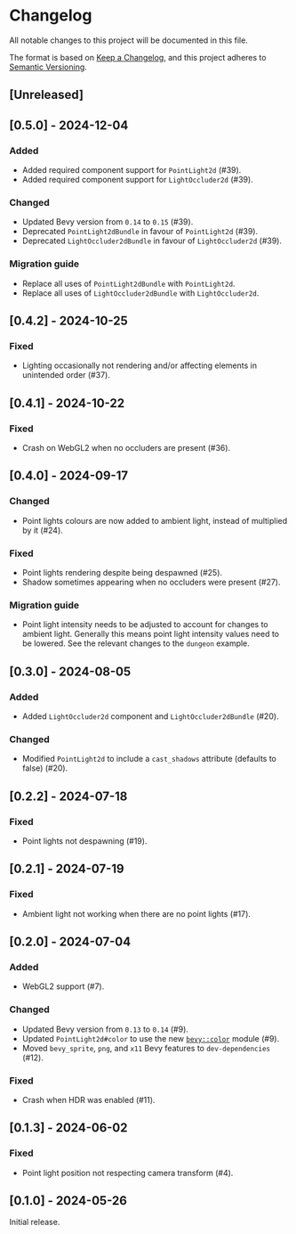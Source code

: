 # Changelog

All notable changes to this project will be documented in this file.

The format is based on [Keep a Changelog](https://keepachangelog.com/en/1.1.0/),
and this project adheres to [Semantic Versioning](https://semver.org/spec/v2.0.0.html).

## [Unreleased]

## [0.5.0] - 2024-12-04

### Added

- Added required component support for `PointLight2d` (#39).
- Added required component support for `LightOccluder2d` (#39).

### Changed

- Updated Bevy version from `0.14` to `0.15` (#39).
- Deprecated `PointLight2dBundle` in favour of `PointLight2d` (#39).
- Deprecated `LightOccluder2dBundle` in favour of `LightOccluder2d` (#39).

### Migration guide

- Replace all uses of `PointLight2dBundle` with `PointLight2d`.
- Replace all uses of `LightOccluder2dBundle` with `LightOccluder2d`.

## [0.4.2] - 2024-10-25

### Fixed

- Lighting occasionally not rendering and/or affecting elements in unintended order (#37).

## [0.4.1] - 2024-10-22

### Fixed

- Crash on WebGL2 when no occluders are present (#36).

## [0.4.0] - 2024-09-17

### Changed

- Point lights colours are now added to ambient light, instead of multiplied by it (#24).

### Fixed

- Point lights rendering despite being despawned (#25).
- Shadow sometimes appearing when no occluders were present (#27).

### Migration guide

- Point light intensity needs to be adjusted to account for changes to ambient light. Generally this means point light intensity values need to be lowered. See the relevant changes to the `dungeon` example.

## [0.3.0] - 2024-08-05

### Added

- Added `LightOccluder2d` component and `LightOccluder2dBundle` (#20).

### Changed

- Modified `PointLight2d` to include a `cast_shadows` attribute (defaults to false) (#20).

## [0.2.2] - 2024-07-18

### Fixed

- Point lights not despawning (#19).

## [0.2.1] - 2024-07-19

### Fixed

- Ambient light not working when there are no point lights (#17).

## [0.2.0] - 2024-07-04

### Added

- WebGL2 support (#7).

### Changed

- Updated Bevy version from `0.13` to `0.14` (#9).
- Updated `PointLight2d#color` to use the new [`bevy::color`](https://bevyengine.org/learn/migration-guides/0-13-to-0-14/#overhaul-color) module (#9).
- Moved `bevy_sprite`, `png`, and `x11` Bevy features to `dev-dependencies` (#12).

### Fixed

- Crash when HDR was enabled (#11).

## [0.1.3] - 2024-06-02

### Fixed

- Point light position not respecting camera transform (#4).

## [0.1.0] - 2024-05-26

Initial release.
